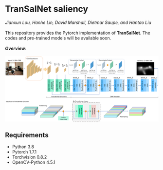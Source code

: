 # TranSalNet saliency <br>
*Jianxun Lou, Hanhe Lin, David Marshall, Dietmar Saupe, and Hantao Liu* <br>
<br>
This repository provides the Pytorch implementation of **TranSalNet**. The codes and pre-trained models will be available soon. <br>
<br>
***Overview***: <br>
<br>
![arch](https://github.com/LJOVO/TranSalNet/blob/main/Figures/arch.png?raw=true)
<br>

## Requirements
- Python 3.8
- Pytorch 1.7.1
- Torchvision 0.8.2
- OpenCV-Python 4.5.1
